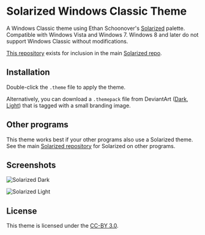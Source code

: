 # Solarized Windows Classic Theme

A Windows Classic theme using Ethan Schoonover's [Solarized][] palette.
Compatible with Windows Vista and Windows 7. Windows 8 and later do not support Windows Classic without modifications.

[This repository][this] exists for inclusion in the main [Solarized repo][Solarized GitHub].

[Solarized]: http://ethanschoonover.com/solarized
[Solarized GitHub]: https://github.com/altercation/solarized
[this]: https://github.com/tpenguinltg/windows-solarized

## Installation

Double-click the `.theme` file to apply the theme.

Alternatively, you can download a `.themepack` file from DeviantArt
([Dark][dA Dark], [Light][dA Light]) that is tagged with a small branding image.

[dA Dark]: http://fav.me/d9sj8b8
[dA Light]: http://fav.me/d9sjaiv

## Other programs

This theme works best if your other programs also use a Solarized theme.
See the main [Solarized repository][Solarized GitHub] for Solarized on other programs.

## Screenshots

![Solarized Dark](http://pre15.deviantart.net/2888/th/pre/f/2016/051/a/5/solarized_dark_by_tpenguinltg-d9sj8b8.png)

![Solarized Light](http://orig11.deviantart.net/5f93/f/2016/051/3/5/solarized_light_by_tpenguinltg-d9sjaiv.png)

## License

This theme is licensed under the [CC-BY 3.0](https://creativecommons.org/licenses/by/3.0/).
